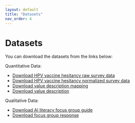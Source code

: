 ```yaml
---
layout: default
title: "Datasets"
nav_order: 4
---
```


# Datasets

You can download the datasets from the links below:

Quantitative Data:
- [Download HPV vaccine hesitancy raw survey data](/dataset/quantitative/HPV_vaccine_hesitancy_raw_data.xlsx)
- [Download HPV vaccine hesitancy normalized survey data](/dataset/quantitative/HPV_vaccine_hesitancy_normalized_data.xlsx)
- [Download value description mapping](/dataset/quantitative/Variable_Description_Mapping.xlsx)
- [Download value description](/dataset/quantitative/Value_Descriptions.xlsx)



Qualitative Data:
- [Download AI literacy focus group guide](/dataset/qualitative/AI%20Literacy%20Focus%20Group%20Guide%20V2.docx)
- [Download focus group response](/dataset/qualitative/Simple%20Analysis.docx)


